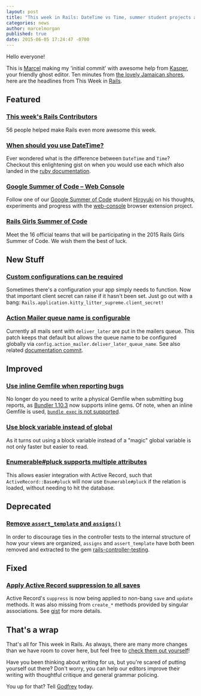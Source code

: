 ```yaml
---
layout: post
title: "This week in Rails: DateTime vs Time, summer student projects and more!"
categories: news
author: marcelmorgan
published: true
date: 2015-06-05 17:24:47 -0700
---
```


Hello everyone!

This is [Marcel](https://twitter.com/marcelmorgan) making my 'initial commit' with awesome help from [Kasper](https://twitter.com/kaspth), your friendly ghost editor. Ten minutes from [the lovely Jamaican shores](http://cdn.sandals.com/sandals/v11/slideshows/resorts/sng/media/large/slide-75.jpg), here are the headlines from This Week in [Rails](https://github.com/rails/rails).

## Featured

### [This week's Rails Contributors](http://contributors.rubyonrails.org/contributors/in-time-window/20150528-20150605)

56 people helped make Rails even more awesome this week.

### [When should you use DateTime?](https://gist.github.com/pixeltrix/e2298822dd89d854444b)

Ever wondered what is the difference between `DateTime` and `Time`? Checkout this enlightening gist on when you would use each which also landed in the [ruby documentation](https://github.com/ruby/ruby/commit/45458752d3f54ac81661d93aa55b8b5805f78138).

### [Google Summer of Code – Web Console](http://brx-web-console.blogspot.jp)

Follow one of our [Google Summer of Code](https://developers.google.com/open-source/soc) student [Hiroyuki](https://github.com/sh19910711) on his thoughts, experiments and progress with the [web-console](https://github.com/rails/web-console) browser extension project.

### [Rails Girls Summer of Code](http://railsgirlssummerofcode.org/blog/2015-06-04-2015-teams)

Meet the 16 official teams that will be participating in the 2015 Rails Girls Summer of Code. We wish them the best of luck.

## New Stuff

### [Custom configurations can be required](https://github.com/rails/rails/pull/20208)

Sometimes there's a configuration your app simply needs to function. Now that important client secret can raise if it hasn't been set. Just go out with a bang: `Rails.application.kitty_litter_supreme.client_secret!`

### [Action Mailer queue name is configurable](https://github.com/rails/rails/pull/18587)

Currently all mails sent with `deliver_later` are put in the mailers queue. This patch keeps that default but allows the queue name to be configured globally via `config.action_mailer.deliver_later_queue_name`. See also related [documentation commit](https://github.com/rails/rails/commit/ae5f2b4e79f3e41aad8280109d8bfc788a1a2733).

## Improved

### [Use inline Gemfile when reporting bugs](https://github.com/rails/rails/pull/20429)

No longer do you need to write a physical Gemfile when submitting bug reports, as [Bundler 1.10.3](https://github.com/bundler/bundler/pull/3440) now supports inline gems. Of note, when an inline Gemfile is used, [`bundle exec` is not supported](https://github.com/bundler/bundler/issues/3721#issuecomment-109154581).

### [Use block variable instead of global](https://github.com/rails/rails/pull/20410)

As it turns out using a block variable instead of a "magic" global variable is not only faster but easier to read.

### [Enumerable#pluck supports multiple attributes](https://github.com/rails/rails/pull/20362)

This allows easier integration with Active Record, such that `ActiveRecord::Base#pluck` will now use `Enumerable#pluck` if the relation is loaded, without needing to hit the database.

## Deprecated

### [Remove `assert_template` and `assigns()`](https://github.com/rails/rails/pull/20138)

In order to discourage ties in the controller tests to the internal structure of how your views are organized, `assigns` and `assert_template` have both been removed and extracted to the gem [rails-controller-testing](https://github.com/rails/rails-controller-testing).

## Fixed

### [Apply Active Record suppression to all saves](https://github.com/rails/rails/pull/20430)

Active Record's `suppress` is now being applied to non-bang `save` and `update` methods. It was also missing from `create_*` methods provided by singular associations. See [gist](https://gist.github.com/georgeclaghorn/e6e7ef670262b9c12e5f) for more details.

## That's a wrap

That's all for This week in Rails. As always, there are many more changes than we have room to cover here, but feel free to [check them out yourself](https://github.com/rails/rails/compare/master@%7B2015-05-29%7D...@%7B2015-06-05%7D)!

Have you been thinking about writing for us, but you're scared of putting yourself out there? Don't worry, you can help our editors improve their writing with thoughtful critique and general grammar policing.

You up for that? Tell [Godfrey](mailto:godfrey@brewhouse.io) today.


